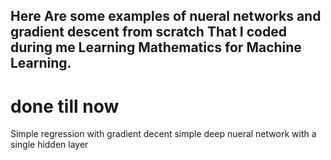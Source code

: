 ## Here Are some examples of nueral networks and gradient descent from scratch That I coded during me Learning Mathematics for Machine Learning.

# done till now
Simple regression with gradient decent 
simple deep nueral network with a single hidden layer
